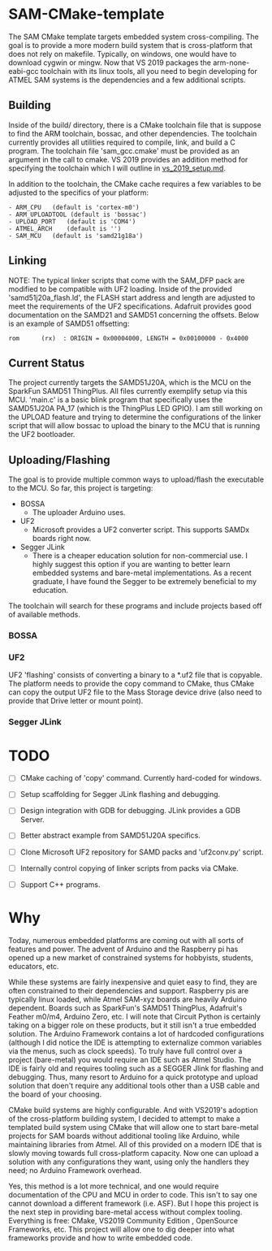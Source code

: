 # SAM-CMake-template

The SAM CMake template targets embedded system cross-compiling. The goal is to provide a more modern build system that is cross-platform that does not rely on makefile.
Typically, on windows, one would have to download cygwin or mingw. Now that VS 2019 packages the arm-none-eabi-gcc toolchain with its linux tools, all you need to begin
developing for ATMEL SAM systems is the dependencies and a few additional scripts.

## Building

Inside of the build/ directory, there is a CMake toolchain file that is suppose to find the ARM toolchain, bossac, and other dependencies. The toolchain currently provides
all utilities required to compile, link, and build a C program. The toolchain file 'sam_gcc.cmake' must be provided as an argument in the call to cmake. VS 2019 provides
an addition method for specifying the toolchain which I will outline in [vs_2019_setup.md](/docs/vs_2019_setup.md).

In addition to the toolchain, the CMake cache requires a few variables to be adjusted to the specifics of your platform:

	- ARM_CPU	(default is 'cortex-m0')
	- ARM_UPLOADTOOL (default is 'bossac')
	- UPLOAD_PORT	(default is 'COM4')
	- ATMEL_ARCH	(default is '')
	- SAM_MCU	(default is 'samd21g18a')

## Linking

NOTE: The typical linker scripts that come with the SAM<X>_DFP pack are modified to be compatible with UF2 loading. Inside of the provided
'samd51j20a_flash.ld', the FLASH start address and length are adjusted to meet the requirements of the UF2 specifications. Adafruit provides good documentation
on the SAMD21 and SAMD51 concerning the offsets. Below is an example of SAMD51 offsetting:

```
rom      (rx)  : ORIGIN = 0x00004000, LENGTH = 0x00100000 - 0x4000
```

## Current Status

The project currently targets the SAMD51J20A, which is the MCU on the SparkFun SAMD51 ThingPlus. All files currently exemplify setup via this MCU. 'main.c' is a
basic blink program that specifically uses the SAMD51J20A PA_17 (which is the ThingPlus LED GPIO). I am still working on the UPLOAD feature and trying to determine
the configurations of the linker script that will allow bossac to upload the binary to the MCU that is running the UF2 bootloader.

## Uploading/Flashing

The goal is to provide multiple common ways to upload/flash the executable to the MCU. So far, this project is targeting:

- BOSSA
	+ The uploader Arduino uses.
- UF2
	+ Microsoft provides a UF2 converter script. This supports SAMDx boards right now.
- Segger JLink
	+ There is a cheaper education solution for non-commercial use. I highly suggest this option if you are wanting to better learn
	embedded systems and bare-metal implementations. As a recent graduate, I have found the Segger to be extremely beneficial to
	my education.

The toolchain will search for these programs and include projects based off of available methods.

### BOSSA

### UF2
UF2 'flashing' consists of converting a binary to a *.uf2 file that is copyable. The platform needs to provide the copy command to CMake, thus CMake can
copy the output UF2 file to the Mass Storage device drive (also need to provide that Drive letter or mount point).

### Segger JLink



# TODO

- [ ] CMake caching of 'copy' command. Currently hard-coded for windows.
- [ ] Setup scaffolding for Segger JLink flashing and debugging.
- [ ] Design integration with GDB for debugging. JLink provides a GDB Server.
- [ ] Better abstract example from SAMD51J20A specifics.
- [ ] Clone Microsoft UF2 repository for SAMD packs and 'uf2conv.py' script.
- [ ] Internally control copying of linker scripts from packs via CMake.
- [ ] Support C++ programs.


# Why

Today, numerous embedded platforms are coming out with all sorts of features and power. The advent of Arduino and the Raspberry pi has opened up a new market
of constrained systems for hobbyists, students, educators, etc.

While these systems are fairly inexpensive and quiet easy to find, they are often constrained to their dependencies and support. Raspberry pis are typically linux
loaded, while Atmel SAM-xyz boards are heavily Arduino dependent. Boards such as SparkFun's SAMD51 ThingPlus, Adafruit's Feather m0/m4, Arduino Zero, etc. I will note
that Circuit Python is certainly taking on a bigger role on these products, but it still isn't a true embedded solution. The Arduino Framework contains a lot of 
hardcoded configurations (although I did notice the IDE is attempting to externalize common variables via the menus, such as clock speeds). To truly have full
control over a project (bare-metal) you would require an IDE such as Atmel Studio. The IDE is fairly old and requires tooling such as a SEGGER Jlink for flashing
and debugging. Thus, many resort to Arduino for a quick prototype and upload solution that doen't require any additional tools other than a USB cable and the
board of your choosing.

CMake build systems are highly configurable. And with VS2019's adoption of the cross-platform building system, I decided to attempt to make a templated build system
using CMake that will allow one to start bare-metal projects for SAM boards without additional tooling like Arduino, while maintaining libraries from Atmel. All of
this provided on a modern IDE that is slowly moving towards full cross-platform capacity. Now one can upload a solution with any configurations they want, using
only the handlers they need; no Arduino Framework overhead.

Yes, this method is a lot more technical, and one would require documentation of the CPU and MCU in order to code. This isn't to say one cannot download a different
framework (i.e. ASF). But I hope this project is the next step in providing bare-metal access without complex tooling. Everything is free: CMake, VS2019 Community Edition
, OpenSource Frameworks, etc. This project will allow one to dig deeper into what frameworks provide and how to write embedded code.